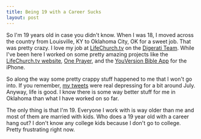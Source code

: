 ```yaml
---
title: Being 19 with a Career Sucks
layout: post
---
```


So I'm 19 years old in case you didn't know. When I was 18, I moved across the country from Louisville, KY to Oklahoma City, OK for a sweet job. That was pretty crazy. I love my job at [LifeChurch.tv](http://www.lifechurch.tv/) on the [Digerati Team](http://lifechurch.tv/digerati/). While I've been here I worked on some pretty amazing projects like the [LifeChurch.tv website](http://www.lifechurch.tv/), [One Prayer](http://oneprayer.com/), and the [YouVersion Bible App](http://youversion.com/iphone) for the iPhone.

So along the way some pretty crappy stuff happened to me that I won't go into. If you remember, [my tweets](http://twitter.com/samsoffes) were real depressing for a bit around July. Anyway, life is good. I know there is some way better stuff for me in Oklahoma than what I have worked on so far.

The only thing is that I'm 19. Everyone I work with is way older than me and most of them are married with kids. Who does a 19 year old with a career hang out? I don't know any college kids because I don't go to college. Pretty frustrating right now.
